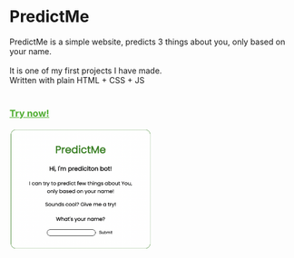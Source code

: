 # PredictMe
PredictMe is a simple website, predicts 3 things about you, only based on your name.
</br>
</br>
It is one of my first projects I have made.
</br>
Written with plain HTML + CSS + JS
</br>
</br>
<a style="color: #4fad31;" href="https://predict-me-firebase.web.app/">
### Try now!
<img width=250 src="https://github.com/sam-kmn/PredictMe/blob/master/Screenshots/Screenshot1.png?raw=true" style="border-radius: 1rem;" >
</a>
</br>